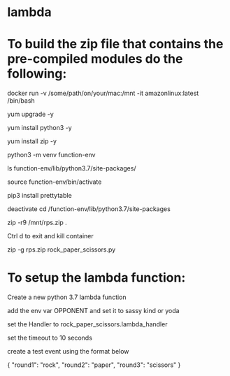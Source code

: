 # lambda

# To build the zip file that contains the pre-compiled modules do the following:

docker run -v /some/path/on/your/mac:/mnt -it amazonlinux:latest /bin/bash

yum upgrade -y

yum install python3 -y

yum install zip -y

python3 -m venv function-env

ls function-env/lib/python3.7/site-packages/

source function-env/bin/activate

pip3 install prettytable 

deactivate
cd /function-env/lib/python3.7/site-packages

zip -r9 /mnt/rps.zip .

Ctrl d to exit and kill container

zip -g rps.zip rock_paper_scissors.py

# To setup the lambda function:

Create a new python 3.7 lambda function

add the env var OPPONENT and set it to sassy kind or yoda

set the Handler to rock_paper_scissors.lambda_handler

set the timeout to 10 seconds

create a test event using the format below

{
	"round1": "rock",
	"round2": "paper",
	"round3": "scissors"
}
